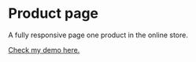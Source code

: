 # Product page

A fully responsive page one product in the online store.

[Check my demo here.](https://anetapy.github.io/product_page/)
